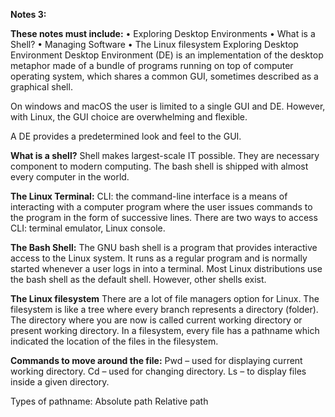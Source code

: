 **Notes 3:**

**These notes must include:**
•	Exploring Desktop Environments
•	What is a Shell?
•	Managing Software
•	The Linux filesystem
 	Exploring Desktop Environment
Desktop Environment (DE) is an implementation of the desktop metaphor made of a bundle of programs running on top of computer operating system, which shares a common GUI, sometimes described as a graphical shell. 

On windows and macOS the user is limited to a single GUI and DE. However, with Linux, the GUI choice are overwhelming and flexible.

A DE provides a predetermined look and feel to the GUI.

**What is a shell?**
Shell makes largest-scale IT possible. They are necessary component to modern computing. The bash shell is shipped with almost every computer in the world. 

**The Linux Terminal:**
CLI: the command-line interface is a means of interacting with a computer program where the user issues commands to the program in the form of successive lines.
There are two ways to access CLI: terminal emulator, Linux console.

**The Bash Shell:**
The GNU bash shell is a program that provides interactive access to the Linux system.
It runs as a regular program and is normally started whenever a user logs in into a terminal.
Most Linux distributions use the bash shell as the default shell. However, other shells exist.

**The Linux filesystem**
There are a lot of file managers option for Linux.
The filesystem is like a tree where every branch represents a directory (folder).
The directory where you are now is called current working directory or present working directory.
In a filesystem, every file has a pathname which indicated the location of the files in the filesystem.

**Commands to move around the file:**
Pwd – used for displaying current working directory.
Cd – used for changing directory.
Ls – to display files inside a given directory.

Types of pathname:
Absolute path
Relative path




